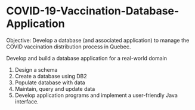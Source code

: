 # COVID-19-Vaccination-Database-Application

Objective: Develop a database (and associated application) to manage the COVID vaccination distribution process in Quebec.

Develop and build a database application for a real-world domain
  1. Design a schema
  2. Create a database using DB2
  3. Populate database with data
  4. Maintain, query and update data
  5. Develop application programs and implement a user-friendly Java interface.
